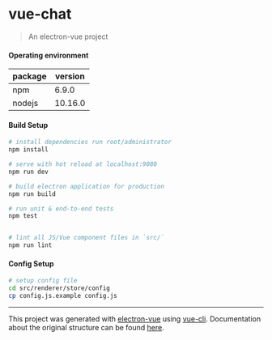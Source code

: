 # vue-chat

> An electron-vue project

#### Operating environment
package|version
---|---
npm|6.9.0
nodejs|10.16.0

#### Build Setup

``` bash
# install dependencies run root/administrator
npm install

# serve with hot reload at localhost:9080
npm run dev

# build electron application for production
npm run build

# run unit & end-to-end tests
npm test


# lint all JS/Vue component files in `src/`
npm run lint

```

#### Config Setup
```bash
# setup config file
cd src/renderer/store/config
cp config.js.example config.js
```

---

This project was generated with [electron-vue](https://github.com/SimulatedGREG/electron-vue) using [vue-cli](https://github.com/vuejs/vue-cli). Documentation about the original structure can be found [here](https://simulatedgreg.gitbooks.io/electron-vue/content/index.html).
